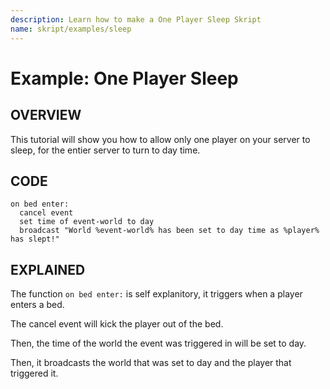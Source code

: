 ```yaml
---
description: Learn how to make a One Player Sleep Skript
name: skript/examples/sleep
---
```


# Example: One Player Sleep

## OVERVIEW

This tutorial will show you how to allow only one player on your server to sleep, for the entier server to turn to day time.

## CODE

```text
on bed enter:
  cancel event
  set time of event-world to day
  broadcast "World %event-world% has been set to day time as %player% has slept!"
```

## EXPLAINED

The function `on bed enter:` is self explanitory, it triggers when a player enters a bed.

The cancel event will kick the player out of the bed.

Then, the time of the world the event was triggered in will be set to day.

Then, it broadcasts the world that was set to day and the player that triggered it.
